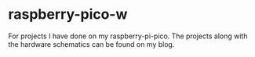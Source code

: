 # raspberry-pico-w
For projects I have done on my raspberry-pi-pico. The projects along with the hardware schematics can be found on my blog.
